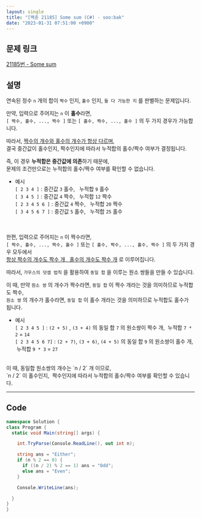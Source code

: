 ```yaml
---
layout: single
title: "[백준 21185] Some sum (C#) - soo:bak"
date: "2023-01-31 07:51:00 +0900"
---
```


## 문제 링크
  [21185번 - Some sum](https://www.acmicpc.net/problem/21185)

## 설명
  연속된 정수 `n` 개의 합이 `짝수` 인지, `홀수` 인지, `둘 다 가능한 지` 를 판별하는 문제입니다.

  만약, 입력으로 주어지는 `n` 이 <b>홀수</b>라면,<br>
  `[ 짝수, 홀수, ..., 짝수 ]` 또는 `[ 홀수, 짝수, ..., 홀수 ]` 의 두 가지 경우가 가능합니다. <br>

  따라서, <u>짝수의 개수와 홀수의 개수가 항상 다르며</u>, <br>
  결국 중간값이 홀수인지, 짝수인지에 따라서 누적합의 홀수/짝수 여부가 결정됩니다.<br>

  즉, 이 경우 <b>누적합은 중간값에 의존</b>하기 때문에, <br>
  문제의 조건만으로는 누적합의 홀수/짝수 여부를 확인할 수 없습니다.<br>

  - 예시<br>
  `[ 2 3 4 ]` : 중간값 `3` 홀수, &nbsp; 누적합 `9` 홀수 <br>
  `[ 3 4 5 ]` : 중간값 `4` 짝수, &nbsp; 누적합 `12` 짝수 <br>
  `[ 2 3 4 5 6 ]` : 중간값 `4` 짝수, &nbsp; 누적합 `20` 짝수 <br>
  `[ 3 4 5 6 7 ]` : 중간값 `5` 홀수, &nbsp; 누적합 `25` 홀수 <br>

  <br><br>
  한편, 입력으로 주어지는 `n` 이 짝수라면,<br>
  `[ 짝수, 홀수, ..., 짝수, 홀수 ]` 또는 `[ 홀수, 짝수, ..., 홀수, 짝수 ]` 의 두 가지 경우 모두에서 <br>
  <u>항상 짝수의 개수도 짝수 개, &nbsp;홀수의 개수도 짝수 개</u>&nbsp;로 이루어집니다. <br>

  따라서, `가우스의 덧셈 법칙` 을 활용하여 `동일 합` 을 이루는 원소 쌍들을 만들 수 있습니다.<br>

  이 때, 만약 `원소 쌍` 의 개수가 짝수라면, `동일 합` 이 짝수 개라는 것을 의미하므로 누적합도 짝수, <br>
  `원소 쌍` 의 개수가 홀수라면, `동일 합` 이 홀수 개라는 것을 의미하므로 누적합도 홀수가 됩니다.

  - 예시<br>
    `[ 2 3 4 5 ]` : `(2 + 5)` , `(3 + 4)` 의 동일 합 `7` 의 원소쌍이 짝수 개, &nbsp;누적합 `7 * 2` = `14`<br>
    `[ 2 3 4 5 6 7]` : `(2 + 7)`, `(3 + 6)`, `(4 + 5)` 의 동일 합 `9` 의 원소쌍이 홀수 개, &nbsp;누적합 `9 * 3` = `27`<br>

  <br>
  이 때, 동일합 원소쌍의 개수는 `n / 2` 개 이므로,<br>
  `n / 2` 이 홀수인지, &nbsp;짝수인지에 따라서 누적합의 홀수/짝수 여부를 확인할 수 있습니다.

- - -

## Code
  ```c#
namespace Solution {
  class Program {
    static void Main(string[] args) {

      int.TryParse(Console.ReadLine(), out int n);

      string ans = "Either";
      if (n % 2 == 0) {
        if ((n / 2) % 2 == 1) ans = "Odd";
        else ans = "Even";
      }

      Console.WriteLine(ans);

    }
  }
}
  ```

